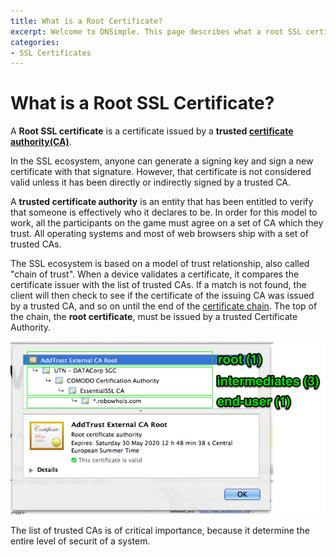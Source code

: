 ```yaml
---
title: What is a Root Certificate?
excerpt: Welcome to DNSimple. This page describes what a root SSL certificate is. Hosted DNS has never been this easy.
categories:
- SSL Certificates
---
```


# What is a Root SSL Certificate?

A **Root SSL certificate** is a certificate issued by a **trusted [certificate authority(CA)](/articles/what-is-certificate-authority)**.

In the SSL ecosystem, anyone can generate a signing key and sign a new certificate with that signature. However, that certificate is not considered valid unless it has been directly or indirectly signed by a trusted CA.

A **trusted certificate authority** is an entity that has been entitled to verify that someone is effectively who it declares to be. In order for this model to work, all the participants on the game must agree on a set of CA which they trust. All operating systems and most of web browsers ship with a set of trusted CAs.

The SSL ecosystem is based on a model of trust relationship, also called "chain of trust". When a device validates a certificate, it compares the certificate issuer with the list of trusted CAs. If a match is not found, the client will then check to see if the certificate of the issuing CA was issued by a trusted CA, and so on until the end of the [certificate chain](/articles/what-is-ssl-certificate-chain). The top of the chain, the **root certificate**, must be issued by a trusted Certificate Authority.

![A real SSL certificate chain](/files/dnsimple-ssl-chain-robowhois.png)

The list of trusted CAs is of critical importance, because it determine the entire level of securit of a system.
